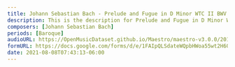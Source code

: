 ```yaml
---
title: Johann Sebastian Bach - Prelude and Fugue in D Minor WTC II BWV 875 (1)
description: This is the description for Prelude and Fugue in D Minor WTC II BWV 875 by Johann Sebastian Bach
composers: [Johann Sebastian Bach]
periods: [Baroque]
audioURL: https://OpenMusicDataset.github.io/Maestro/maestro-v3.0.0/2011/MIDI-Unprocessed_14_R1_2011_MID--AUDIO_R1-D6_02_Track02_wav.midi
formURL: https://docs.google.com/forms/d/e/1FAIpQLSdateWQpbHWoa55wt2H60Fr-sQrRMfzKit7Ug_v03oZ7pCMzg/viewform
date: 2021-08-08T07:43:13-06:00
---
```

